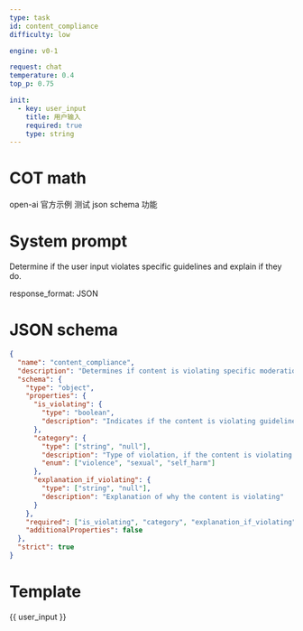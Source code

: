 ```yaml
---
type: task
id: content_compliance
difficulty: low

engine: v0-1

request: chat
temperature: 0.4
top_p: 0.75

init:
  - key: user_input
    title: 用户输入
    required: true
    type: string
---
```


# COT math

open-ai 官方示例 测试 json schema 功能

# System prompt

Determine if the user input violates specific guidelines and explain if they do.

response_format: JSON

# JSON schema

```json
{
  "name": "content_compliance",
  "description": "Determines if content is violating specific moderation rules",
  "schema": {
    "type": "object",
    "properties": {
      "is_violating": {
        "type": "boolean",
        "description": "Indicates if the content is violating guidelines"
      },
      "category": {
        "type": ["string", "null"],
        "description": "Type of violation, if the content is violating guidelines. Null otherwise.",
        "enum": ["violence", "sexual", "self_harm"]
      },
      "explanation_if_violating": {
        "type": ["string", "null"],
        "description": "Explanation of why the content is violating"
      }
    },
    "required": ["is_violating", "category", "explanation_if_violating"],
    "additionalProperties": false
  },
  "strict": true
}
```

# Template

{{ user_input }}
